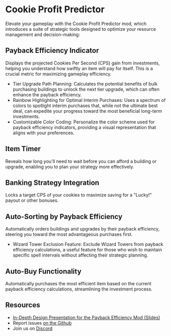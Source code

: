 # Cookie Profit Predictor

Elevate your gameplay with the Cookie Profit Predictor mod, which introduces a suite of strategic tools designed to optimize your resource management and decision-making:

## Payback Efficiency Indicator
Displays the projected Cookies Per Second (CPS) gain from investments, helping you understand how swiftly an item will pay for itself. This is a crucial metric for maximizing gameplay efficiency.

- Tier Upgrade Path Planning: Calculates the potential benefits of bulk purchasing buildings to unlock the next tier upgrade, which can often enhance the payback efficiency.
- Rainbow Highlighting for Optimal Interim Purchases: Uses a spectrum of colors to spotlight interim purchases that, while not the ultimate best deal, can expedite your progress toward the most beneficial long-term investments.
- Customizable Color Coding: Personalize the color scheme used for payback efficiency indicators, providing a visual representation that aligns with your preferences.

## Item Timer
Reveals how long you'll need to wait before you can afford a building or upgrade, enabling you to plan your strategy more effectively.

## Banking Strategy Integration
Locks a target CPS of your cookies to maximize saving for a "Lucky!" payout or other bonuses.

## Auto-Sorting by Payback Efficiency
Automatically orders buildings and upgrades by their payback efficiency, steering you toward the most advantageous purchases first.

- Wizard Tower Exclusion Feature: Exclude Wizard Towers from payback efficiency calculations, a useful feature for those who wish to maintain specific spell intervals without affecting their strategic planning.

## Auto-Buy Functionality
Automatically purchases the most efficient item based on the current payback efficiency calculations, streamlining the investment process.

## Resources

- [In-Depth Design Presentation for the Payback Efficiency Mod (Slides)](https://docs.google.com/presentation/d/e/2PACX-1vTzBJulPWJ08URtZp5QLGivJpnkVb3hF7dLUSOcUoWH9Pdtxmj3jmoPwnbL71LTP2moVhr3-GTd0cdA/pub?start=false&loop=false&delayms=60000)
- Report issues [on the Github](https://github.com/jcppkkk/BestDealHelper/issues)
- Join us on [Discord](https://discord.gg/VxVdXDdTNW)
